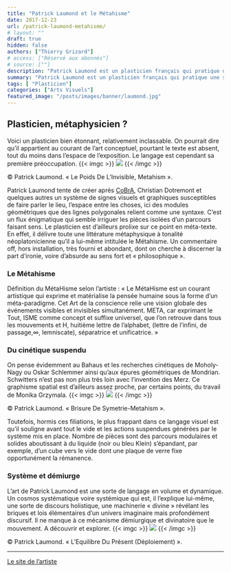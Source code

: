 ```yaml
---
title: "Patrick Laumond et le Métahisme"
date: 2017-12-23
url: /patrick-laumond-metahisme/
# layout: ""
draft: true
hidden: false
authors: ["Thierry Grizard"]
# access: ["Réservé aux abonnés"]
# source: [""]
description: "Patrick Laumond est un plasticien français qui pratique une sorte de modulation du vide par le truchement d'un lexique sculptural qu'il dénomme le Métahisme"
summary: "Patrick Laumond est un plasticien français qui pratique une sorte de modulation du vide par le truchement d'un lexique sculptural qu'il dénomme le Métahisme"
tags: [ "Plasticien"]
categories: ["Arts Visuels"]
featured_image: "/posts/images/banner/laumond.jpg"
---
```

## Plasticien, métaphysicien ?

Voici un plasticien bien étonnant, relativement inclassable. On pourrait dire qu’il appartient au courant de l’art conceptuel, pourtant le texte est absent, tout du moins dans l’espace de l’exposition. Le langage est cependant sa première préoccupation.
{{< imgc >}}
![](/posts/images/laumond/Le-Poids-De-LInvisible-Metahism-Patrick-Laumond.jpg)
{{< /imgc >}}

© Patrick Laumond. « Le Poids De L’Invisible, Metahism ».

Patrick Laumond tente de créer après [CoBrA](/karel-appel-humaniste-barbare/), Christian Dotremont et quelques autres un système de signes visuels et graphiques susceptibles de faire parler le lieu, l’espace entre les choses, ici des modules géométriques que des lignes polygonales relient comme une syntaxe. C’est un flux énigmatique qui semble irriguer les pièces isolées d’un parcours faisant sens. Le plasticien est d’ailleurs prolixe sur ce point en méta-texte. En effet, il délivre toute une littérature métaphysique à tonalité néoplatonicienne qu’il a lui-même intitulée le Métahisme. Un commentaire off, hors installation, très fourni et abondant, dont on cherche à discerner la part d’ironie, voire d’absurde au sens fort et « philosophique ».

### Le Métahisme

Définition du MétaHisme selon l’artiste : « Le MétaHisme est un courant artistique qui exprime et matérialise la pensée humaine sous la forme d’un méta-paradigme. Cet Art de la conscience relie une vision globale des événements visibles et invisibles simultanément. META, car exprimant le Tout, ISME comme concept et suffixe universel, que l’on retrouve dans tous les mouvements et H, huitième lettre de l’alphabet, (lettre de l’infini, de passage,∞, lemniscate), séparatrice et unificatrice. »

### Du cinétique suspendu

On pense évidemment au Bahaus et les recherches cinétiques de Moholy-Nagy ou Oskar Schlemmer ainsi qu’aux épures géométriques de Mondrian. Schwitters n’est pas non plus très loin avec l’invention des Merz. Ce graphisme spatial est d’ailleurs assez proche, par certains points, du travail de Monika Grzymala.
{{< imgc >}}
![](/posts/images/laumond/Brisure-De-Symetrie-Metahism-Patrick-Laumond.jpg) 
{{< /imgc >}}

© Patrick Laumond. « Brisure De Symetrie-Metahism ».

Toutefois, hormis ces filiations, le plus frappant dans ce langage visuel est qu’il souligne avant tout le vide et les actions suspendues générées par le système mis en place. Nombre de pièces sont des parcours modulaires et solides aboutissant à du liquide (noir ou bleu Klein) s’épandant, par exemple, d’un cube vers le vide dont une plaque de verre fixe opportunément la rémanence.

### Système et démiurge

L’art de Patrick Laumond est une sorte de langage en volume et dynamique. Un cosmos systématique voire systémique qui est, il l’explique lui-même, une sorte de discours holistique, une machinerie « divine » révélant les briques et lois élémentaires d’un univers imaginaire mais profondément discursif. Il ne manque à ce mécanisme démiurgique et divinatoire que le mouvement. A découvrir et explorer.
{{< imgc >}}
![](/posts/images/laumond/L-Equilibre-Du-Pre-sent-De-ploiement-Collection-Prive-e.jpg)
{{< /imgc >}}

© Patrick Laumond. « L’Equilibre Du Présent (Déploiement) ».

---

[Le site de l’artiste](http://www.laumond.com/?ref=artefields.net)